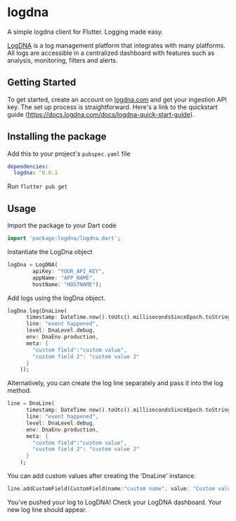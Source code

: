 # logdna

A simple logdna client for Flutter. Logging made easy.

[LogDNA](https://logdna.com) is a log management platform that integrates with many platforms. All logs are accessible in a centralized dashboard with features such as analysis, monitoring, filters and alerts.

## Getting Started

To get started, create an account on [logdna.com](https://logdna.com) and get your ingestion API key. The set up process is straightforward. Here's a link to the quickstart guide (https://docs.logdna.com/docs/logdna-quick-start-guide).

## Installing the package

Add this to your project's `pubspec.yaml` file

```yaml
dependencies:
  logdna: ^0.0.1
```

Run `flutter pub get`


## Usage

Import the package to your Dart code

```dart
import 'package:logdna/logdna.dart';
```


Instantiate the LogDna object

```dart
logDna = LogDNA(
        apiKey: "YOUR_API_KEY",
        appName: "APP_NAME",
        hostName: "HOSTNAME");
```
        
        
Add logs using the logDna object.

```dart
logDna.log(DnaLine(
      timestamp: DateTime.now().toUtc().millisecondsSinceEpoch.toString(),
      line: "event happened",
      level: DnaLevel.debug,
      env: DnaEnv.production,
      meta: {
        "custom field":"custom value",
        "custom field 2": "custom value 2"
      }
    ));
 ```


Alternatively, you can create the log line separately and pass it into the log method.

```dart
line = DnaLine(
      timestamp: DateTime.now().toUtc().millisecondsSinceEpoch.toString(),
      line: "event happened",
      level: DnaLevel.debug,
      env: DnaEnv.production,
      meta: {
        "custom field":"custom value",
        "custom field 2": "custom value 2"
      }
    );
```
    
 You can add custom values after creating the 'DnaLine' instance.
 
 ```dart
 line.addCustomField(CustomField(name:"custom name", value: "Custom value"));
 ```


You've pushed your log to LogDNA! Check your LogDNA dashboard. Your new log line should appear.

